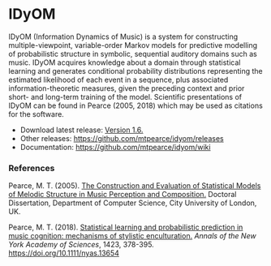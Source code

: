 # IDyOM

IDyOM (Information Dynamics of Music) is a system for constructing multiple-viewpoint, variable-order Markov models for predictive modelling of probabilistic structure in symbolic, sequential auditory domains such as music. IDyOM acquires knowledge about a domain through statistical learning and generates conditional probability distributions representing the estimated likelihood of each event in a sequence, plus associated information-theoretic measures, given the preceding context and prior short- and long-term training of the model. Scientific presentations of IDyOM can be found in Pearce (2005, 2018) which may be used as citations for the software.

* Download latest release: [Version 1.6.](https://github.com/mtpearce/idyom/archive/v1.6.zip) 
* Other releases: <https://github.com/mtpearce/idyom/releases>
* Documentation: <https://github.com/mtpearce/idyom/wiki>

### References

Pearce, M. T. (2005). [The Construction and Evaluation of Statistical Models of Melodic Structure in Music Perception and Composition.](http://webprojects.eecs.qmul.ac.uk/marcusp/papers/Pearce2005.pdf) Doctoral Dissertation, Department of Computer Science, City University of London, UK.

Pearce, M. T. (2018). [Statistical learning and probabilistic prediction in music cognition: mechanisms of stylistic enculturation.](http://webprojects.eecs.qmul.ac.uk/marcusp/papers/Pearce2018.pdf) _Annals of the New York Academy of Sciences_, 1423, 378-395. https://doi.org/10.1111/nyas.13654
